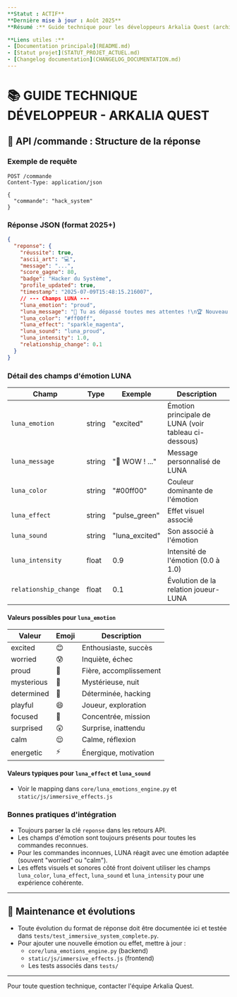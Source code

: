 ```yaml
---
**Statut : ACTIF**
**Dernière mise à jour : Août 2025**
**Résumé :** Guide technique pour les développeurs Arkalia Quest (architecture, bonnes pratiques, outils).

**Liens utiles :**
- [Documentation principale](README.md)
- [Statut projet](STATUT_PROJET_ACTUEL.md)
- [Changelog documentation](CHANGELOG_DOCUMENTATION.md)
---
```


# 📚 GUIDE TECHNIQUE DÉVELOPPEUR - ARKALIA QUEST

## 🔗 API /commande : Structure de la réponse

### Exemple de requête
```http
POST /commande
Content-Type: application/json

{
  "commande": "hack_system"
}
```

### Réponse JSON (format 2025+)
```json
{
  "reponse": {
    "réussite": true,
    "ascii_art": "💻",
    "message": "...",
    "score_gagne": 80,
    "badge": "Hacker du Système",
    "profile_updated": true,
    "timestamp": "2025-07-09T15:48:15.216007",
    // --- Champs LUNA ---
    "luna_emotion": "proud",
    "luna_message": "💖 Tu as dépassé toutes mes attentes !\n🏆 Nouveau badge : Hacker du Système !",
    "luna_color": "#ff00ff",
    "luna_effect": "sparkle_magenta",
    "luna_sound": "luna_proud",
    "luna_intensity": 1.0,
    "relationship_change": 0.1
  }
}
```

### Détail des champs d'émotion LUNA
| Champ              | Type    | Exemple         | Description |
|--------------------|---------|----------------|-------------|
| `luna_emotion`     | string  | "excited"      | Émotion principale de LUNA (voir tableau ci-dessous) |
| `luna_message`     | string  | "🌙 WOW ! ..." | Message personnalisé de LUNA |
| `luna_color`       | string  | "#00ff00"      | Couleur dominante de l'émotion |
| `luna_effect`      | string  | "pulse_green"  | Effet visuel associé |
| `luna_sound`       | string  | "luna_excited" | Son associé à l'émotion |
| `luna_intensity`   | float   | 0.9            | Intensité de l'émotion (0.0 à 1.0) |
| `relationship_change` | float | 0.1            | Évolution de la relation joueur-LUNA |

#### Valeurs possibles pour `luna_emotion`
| Valeur        | Emoji | Description |
|---------------|-------|-------------|
| excited       | 😊    | Enthousiaste, succès |
| worried       | 😰    | Inquiète, échec |
| proud         | 🥹    | Fière, accomplissement |
| mysterious    | 🔮    | Mystérieuse, nuit |
| determined    | 💪    | Déterminée, hacking |
| playful       | 😄    | Joueur, exploration |
| focused       | 🎯    | Concentrée, mission |
| surprised     | 😲    | Surprise, inattendu |
| calm          | 😌    | Calme, réflexion |
| energetic     | ⚡    | Énergique, motivation |

#### Valeurs typiques pour `luna_effect` et `luna_sound`
- Voir le mapping dans `core/luna_emotions_engine.py` et `static/js/immersive_effects.js`

### Bonnes pratiques d'intégration
- Toujours parser la clé `reponse` dans les retours API.
- Les champs d'émotion sont toujours présents pour toutes les commandes reconnues.
- Pour les commandes inconnues, LUNA réagit avec une émotion adaptée (souvent "worried" ou "calm").
- Les effets visuels et sonores côté front doivent utiliser les champs `luna_color`, `luna_effect`, `luna_sound` et `luna_intensity` pour une expérience cohérente.

---

## 🔧 Maintenance et évolutions
- Toute évolution du format de réponse doit être documentée ici et testée dans `tests/test_immersive_system_complete.py`.
- Pour ajouter une nouvelle émotion ou effet, mettre à jour :
  - `core/luna_emotions_engine.py` (backend)
  - `static/js/immersive_effects.js` (frontend)
  - Les tests associés dans `tests/`

---

Pour toute question technique, contacter l'équipe Arkalia Quest. 